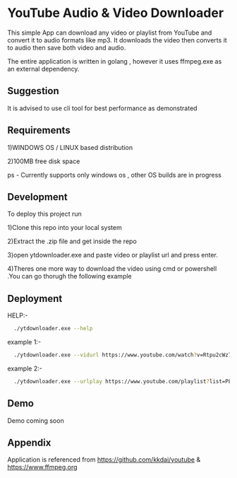 
# YouTube Audio & Video Downloader

This simple App can download any video or playlist from YouTube and convert it to audio formats like mp3.
It downloads the video then converts it to audio then save both video and audio.


The entire application is written in golang , however it uses ffmpeg.exe as an external dependency.

## Suggestion
It is advised to use cli tool for best performance as demonstrated

## Requirements
1)WINDOWS OS / LINUX based distribution

2)100MB free disk space

ps - Currently supports only windows os , other OS builds are in progress
## Development

To deploy this project run

1)Clone this repo into your local system

2)Extract the .zip file and get inside the repo

3)open ytdownloader.exe and paste video or playlist url and press enter.

4)Theres one more way to download the video using cmd or powershell .You can go thorugh the following example 

## Deployment
HELP:-
```bash
  ./ytdownloader.exe --help
```
example 1:-
```bash
  ./ytdownloader.exe --vidurl https://www.youtube.com/watch?v=Rtpu2cWz7W8
```
example 2:-
```bash
  ./ytdownloader.exe --urlplay https://www.youtube.com/playlist?list=PLMC9KNkIncKtPzgY-5rmhvj7fax8fdxoj
```


## Demo

Demo coming soon
## Appendix

Application is referenced from https://github.com/kkdai/youtube & https://www.ffmpeg.org




